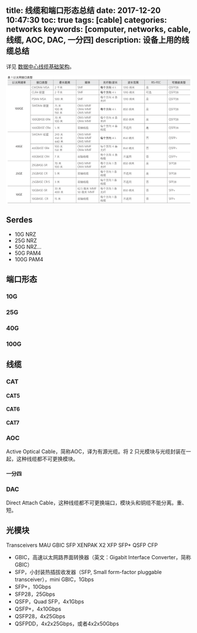 title: 线缆和端口形态总结
date: 2017-12-20 10:47:30
toc: true
tags: [cable]
categories: networks
keywords: [computer, networks, cable, 线缆, AOC, DAC, 一分四]
description: 设备上用的线缆总结
---

详见 [数据中心线缆基础架构](https://www.viavisolutions.com/zh-cn/literature/shu-ju-zhong-xin-xian-lan-ji-chu-jia-gou-jian-ti-zhong-wen-ying-yong-zhi-nan-zh-hans.pdf)。

![数据中心线缆](/images/networks/ethernet_interfaces.png)

## Serdes

* 10G NRZ
* 25G NRZ
* 50G NRZ...
* 50G PAM4
* 100G PAM4

## 端口形态
### 10G
### 25G
### 40G
### 100G

## 线缆
### CAT
#### CAT5
#### CAT6
#### CAT7


### AOC
Active Optical Cable，简称AOC，译为有源光缆。将 2 只光模块与光缆封装在一起，这种线缆都不可更换模块。

#### 一分四

### DAC

Direct Attach Cable，这种线缆都不可更换端口，模块头和铜缆不能分离。重、短。

## 光模块

Transceivers MAU GBIC SFP XENPAK X2 XFP SFP+ QSFP CFP

* GBIC，高速以太网路界面转换器（英文：Gigabit Interface Converter，简称GBIC）
* SFP，小封装热插拔收发器（SFP, Small form-factor pluggable transceiver），mini GBIC，1Gbps
* SFP+，10Gbps
* SFP28，25Gbps
* QSFP，Quad SFP，4x1Gbps
* QSFP+，4x10Gbps
* QSFP28，4x25Gbps
* QSFPDD，4x2x25Gbps，或者4x2x50Gbps


